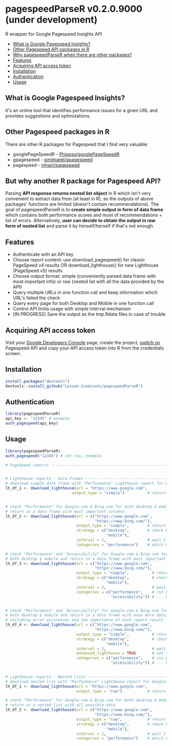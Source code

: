 # pagespeedParseR  v0.2.0.9000 (under development)
R wrapper for Google Pagespeed Insights API

* [What is Google Pagespeed Insights?](#what-is-google-pagespeed-insights)
* [Other Pagespeed API packages in R](#other-pagespeed-api-packages-in-r)
* [Why pagespeedParseR when there are other packages?](#why-another-r-package-for-pagespeed)
* [Features](#features)
* [Acquiring API access token](#acquiring-api-access-token)
* [Installation](#installation)
* [Authentication](#authentication)
* [Usage](#usage)

## What is Google Pagespeed Insights?
It's an online tool that identifies performance issues for a given URL and provides suggestions and optimizations.

## Other Pagespeed packages in R
There are other R packages for Pagespeed that I find very valuable:

* googlePageSpeedR - [Phippsy/googlePageSpeedR](https://github.com/Phippsy/googlePageSpeedR)
* gpagespeed - [simitpatel/gpagespeed](https://github.com/simitpatel/gpagespeed)
* pagespeed - [mhairi/pagespeed](https://github.com/mhairi/pagespeed)

## But why another R package for Pagespeed API?
Parsing **API response returns nested list object** in R which isn't very convenient to extract data from (at least in R), so the outputs of above packages' functions are limited (doesn't contain recommendations). The goal of pagespeedParseR is to **create simple output in form of data frame** which contains both performance scores and most of recommendations + list of errors. Alternatively, **user can decide to obtain the output in raw form of nested list** and parse it by himself/herself if that's not enough.

## Features
* Authenticate with an API key
* Choose report content: use download_pagespeed() for classic PageSpeed v4 results OR download_lighthouse() for new Lighthouse (PageSpeed v5) results
* Choose output format: simple (conveniently parsed data frame with most important info) or raw (nested list with all the data provided by the API)
* Query multiple URLs in one function call and keep information which URL's failed the check
* Query every page for both Desktop and Mobile in one function call
* Control API limits usage with simple interval mechanism
* [IN PROGRESS] Save the output as the tmp.Rdata files in case of trouble

## Acquiring API access token
Visit your [Google Developers Console](https://console.developers.google.com/) page, create the project, [switch on](https://console.developers.google.com/apis/library/pagespeedonline.googleapis.com) Pagespeed API and copy your API access token into R from the credentials screen.

## Installation

```r
install.packages("devtools")
devtools::install_github("Leszek-Sieminski/pagespeedParseR")
```

## Authentication

```r
library(pagespeedParseR)
api_key <- "12345" # example
auth_pagespeed(api_key)
```

## Usage

```r
library(pagespeedParseR)
auth_pagespeed("12345") # not run, example

# PageSpeed reports -----------------------------------------------------------


# Lighthouse reports - Data Frames --------------------------------------------
# download simple data frame with "Performance" Lighthouse report for Google.com
lh_df_1 <- download_lighthouse(url = "https://www.google.com", 
                             output_type = "simple")          # return the results in a wide data frame


# check "Performance" for Google.com & Bing.com for both desktop & mobile and
# return in a data frame with most important columns
lh_df_2 <- download_lighthouse(url = c("https://www.google.com", 
                                       "https://www.bing.com/"), 
                               output_type = "simple",        # return the results in a wide data frame
                               strategy = c("desktop",        # check both desktop and mobile, bind
                                            "mobile"), 
                               interval = 1,                  # wait 1 second between the calls to API 
                               categories = "performance")    # which Lighthouse reports are to be run?

# check "Performance" and "Accessibility" for Google.com & Bing.com for 
# both desktop & mobile and return in a data frame with most important columns
lh_df_3 <- download_lighthouse(url = c("https://www.google.com", 
                                       "https://www.bing.com/"), 
                               output_type = "simple",          # return the results in a wide data frame
                               strategy = c("desktop",          # check both desktop and mobile, bind
                                            "mobile"), 
                               interval = 2,                    # wait 2 seconds between the calls to API 
                               categories = c("performance",    # run performance & accessibility... 
                                              "accessibility")) # ... Lighthouse reports


# check "Performance" and "Accessibility" for Google.com & Bing.com for 
# both desktop & mobile and return in a data frame with even more data,
# including error occurences and the importance of each report result
lh_df_4 <- download_lighthouse(url = c("https://www.google.com", 
                                       "https://www.bing.com/"), 
                               output_type = "simple",          # return the results in a wide data frame
                               strategy = c("desktop",          # check both desktop and mobile, bind
                                            "mobile"), 
                               interval = 2,                    # wait 2 seconds between the calls to API 
                               enhanced_lighthouse = TRUE       # set to TRUE to obtain more data about errors
                               categories = c("performance",    # run performance & accessibility... 
                                              "accessibility")) # ... Lighthouse reports
       

# Lighthouse reports - Nested Lists -------------------------------------------                                           
# download nested list with "Performance" Lighthouse report for Google.com
lh_df_1 <- download_lighthouse(url = "https://www.google.com", 
                               output_type = "raw")           # return nested list with all possible data

# check "Performance" for Google.com & Bing.com for both desktop & mobile and
# return in a nested list with all possible data
lh_df_2 <- download_lighthouse(url = c("https://www.google.com", 
                                       "https://www.bing.com/"), 
                               output_type = "raw",           # return nested list with all possible data
                               strategy = c("desktop",        # check both desktop and mobile, bind
                                            "mobile"), 
                               interval = 1,                  # wait 1 second between the calls to API 
                               categories = "performance")    # which Lighthouse reports are to be run?

```
